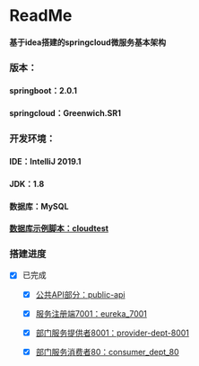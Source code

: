 # ReadMe
#### 基于idea搭建的springcloud微服务基本架构
### 版本：
#### springboot：2.0.1
#### springcloud：Greenwich.SR1
### 开发环境：
#### IDE：IntelliJ 2019.1
#### JDK：1.8
#### 数据库：MySQL
#### [数据库示例脚本：cloudtest](https://github.com/nocence/lymcloud/blob/master/cloudtest.sql)
### 搭建进度
- [x] 已完成
    - [x] [公共API部分：public-api](https://github.com/nocence/lymcloud/tree/master/public-api)
    - [x] [服务注册端7001：eureka_7001](https://github.com/nocence/lymcloud/tree/master/eureka_7001)
    - [x] [部门服务提供者8001：provider-dept-8001](https://github.com/nocence/lymcloud/tree/master/provider-dept-8001)
    - [x] [部门服务消费者80：consumer_dept_80](https://github.com/nocence/lymcloud/tree/master/consumer_dept_80)
    